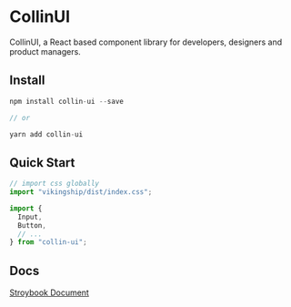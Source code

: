 <!--
 * @Author: Collin Zhang
 * @Date: 2020-08-30 19:40:14
 * @LastEditTime: 2020-10-25 12:09:12
 * @LastEditors: Please set LastEditors
 * @Description: Add readme for collin-ui
 * @FilePath: \collin-components\README.md
-->

# CollinUI

CollinUI, a React based component library for developers, designers and product managers.

## Install

```javascript
npm install collin-ui --save

// or

yarn add collin-ui
```

## Quick Start

```javascript
// import css globally
import "vikingship/dist/index.css";

import {
  Input,
  Button,
  // ...
} from "collin-ui";
```

## Docs

[Stroybook Document](https://tjcollin.github.io/collin-ui/docs/)
